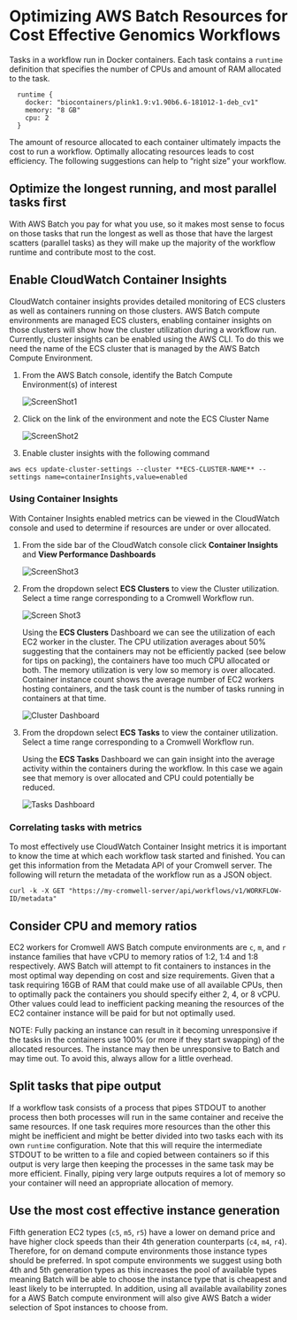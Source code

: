 # Optimizing AWS Batch Resources for Cost Effective Genomics Workflows

Tasks in a workflow run in Docker containers. Each task contains a `runtime` definition that specifies the 
number of CPUs and amount of RAM allocated to the task. 

```
  runtime {
    docker: "biocontainers/plink1.9:v1.90b6.6-181012-1-deb_cv1"
    memory: "8 GB"
    cpu: 2
  }
```

The amount of resource allocated to each container ultimately impacts the cost to run a workflow. Optimally allocating 
resources leads to cost efficiency. The following suggestions can help to “right size” your workflow.

## Optimize the longest running, and most parallel tasks first

With AWS Batch you pay for what you use, so it makes most sense to focus on those tasks that run the longest as well as those 
that have the largest scatters (parallel tasks) as they will make up the majority of the workflow runtime and contribute
 most to the cost.

## Enable CloudWatch Container Insights

CloudWatch container insights provides detailed monitoring of ECS clusters as well as containers running on those 
clusters. AWS Batch compute environments are managed ECS clusters, enabling container insights on those 
clusters will show how the cluster utilization during a workflow run. Currently, cluster insights can be enabled 
using the AWS CLI. To do this we need the name of the ECS cluster that is managed by the AWS Batch Compute Environment.


1. From the AWS Batch console, identify the Batch Compute Environment(s) of interest
    
    ![ScreenShot1](images/ScreenShot1.png)
1. Click on the link of the environment and note the ECS Cluster Name
    
    ![ScreenShot2](images/ScreenShot1a.png)
1. Enable cluster insights with the following command

`aws ecs update-cluster-settings --cluster **ECS-CLUSTER-NAME** --settings name=containerInsights,value=enabled`

### Using Container Insights

With Container Insights enabled metrics can be viewed in the CloudWatch console and used to determine if resources are 
under or over allocated.

1. From the side bar of the CloudWatch console click **Container Insights** and **View Performance Dashboards**

    ![ScreenShot3](images/ScreenShot2.png)

1. From the dropdown select **ECS Clusters** to view the Cluster utilization. Select a time range corresponding to a 
Cromwell Workflow run.

    ![Screen Shot3](images/ScreenShot3.png)
    
    Using the **ECS Clusters** Dashboard we can see the utilization of each EC2 worker in the cluster. The CPU 
    utilization averages about 50% suggesting that the containers may not be efficiently packed (see below for tips on
     packing), the containers have too much CPU allocated or both. The memory utilization is very low so memory 
     is over allocated. Container instance count shows the average number of EC2 workers hosting containers, 
     and the task count is the number of tasks running in containers at that time.
     
    ![Cluster Dashboard](images/ClusterDashboard.png)
    
1. From the dropdown select **ECS Tasks** to view the container utilization. Select a time range corresponding to a 
Cromwell Workflow run.
    
    Using the **ECS Tasks** Dashboard we can gain insight into the average activity within the containers during 
    the workflow. In this case we again see that memory is over allocated and CPU could potentially be reduced.
    
    ![Tasks Dashboard](images/TaskDashboard.png)

### Correlating tasks with metrics
To most effectively use CloudWatch Container Insight metrics it is important to know the time at which each workflow
task started and finished. You can get this information from the Metadata API of your Cromwell server. The following 
will return the metadata of the workflow run as a JSON object. 
```
curl -k -X GET "https://my-cromwell-server/api/workflows/v1/WORKFLOW-ID/metadata"
```

## Consider CPU and memory ratios

EC2 workers for Cromwell AWS Batch compute environments are `c`, `m`, and `r` instance families that
have vCPU to memory ratios of 1:2, 1:4 and 1:8 respectively. AWS Batch will attempt to fit containers to instances in 
the most optimal way depending on cost and size requirements. Given that a task requiring 16GB of RAM that could make 
use of all available CPUs, then to optimally pack the containers you should specify either 2, 4, or 8 vCPU. Other 
values could lead to inefficient packing meaning the resources of the EC2 container instance will be paid for but 
not optimally used.

NOTE: Fully packing an instance can result in it becoming unresponsive if the tasks in the containers use 100% 
(or more if they start swapping) of the allocated resources. The instance may then be unresponsive to Batch and may 
time out. To avoid this, always allow for a little overhead.

## Split tasks that pipe output

If a workflow task consists of a process that pipes STDOUT to another process then both processes will run in the same 
container and receive the same resources. If one task requires more resources than the other this might be inefficient 
and  might be better divided into two tasks each with its own `runtime` configuration. Note that this will require the 
intermediate STDOUT to be written to a file and copied between containers so if this output is very large then keeping 
the processes in the same task may be more efficient. Finally, piping very large outputs requires a lot of memory so
your container will need an appropriate allocation of memory. 

## Use the most cost effective instance generation

Fifth generation EC2 types (`c5`, `m5`, `r5`) have a lower on demand price and have higher clock speeds than their 4th 
generation counterparts (`c4`, `m4`, `r4`). Therefore, for on demand compute environments those instance types should be 
preferred. In spot compute environments we suggest using both 4th and 5th generation types as this increases the pool of
available types meaning Batch will be able to choose the instance type that is cheapest and least likely to be 
interrupted. In addition, using all available availability zones for a AWS Batch compute environment will also give 
AWS Batch a wider selection of Spot instances to choose from.
 
